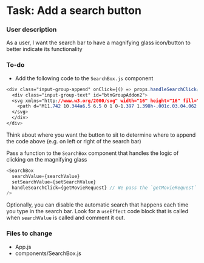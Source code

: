# Task: Add a search button

### User description

As a user, I want the search bar to have a magnifying glass icon/button to better indicate its functionality 

### To-do
- Add the following code to the `SearchBox.js` component

```css
<div class="input-group-append" onClick={() => props.handleSearchClick(props.searchValue)}>
  <div class="input-group-text" id="btnGroupAddon2">
  <svg xmlns="http://www.w3.org/2000/svg" width="16" height="16" fill="currentColor" class="bi bi-search" viewBox="0 0 16 16">
    <path d="M11.742 10.344a6.5 6.5 0 1 0-1.397 1.398h-.001c.03.04.062.078.098.115l3.85 3.85a1 1 0 0 0 1.415-1.414l-3.85-3.85a1.007 1.007 0 0 0-.115-.1zM12 6.5a5.5 5.5 0 1 1-11 0 5.5 5.5 0 0 1 11 0z"/>
  </svg>
  </div>
</div>
```

Think about where you want the button to sit to determine where to append the code above (e.g. on left or right of the search bar)

Pass a function to the `SearchBox` component that handles the logic of clicking on the magnifying glass

```js
<SearchBox 
  searchValue={searchValue} 
  setSearchValue={setSearchValue}
  handleSearchClick={getMovieRequest} // We pass the `getMovieRequest` function to the SearchBox component
/>
```

Optionally, you can disable the automatic search that happens each time you type in the search bar. Look for a `useEffect` code block that is called when `searchValue` is called and comment it out.

### Files to change

- App.js
- components/SearchBox.js
